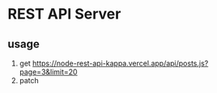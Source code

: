# REST API Server
## usage
1. get https://node-rest-api-kappa.vercel.app/api/posts.js?page=3&limit=20
2. patch 